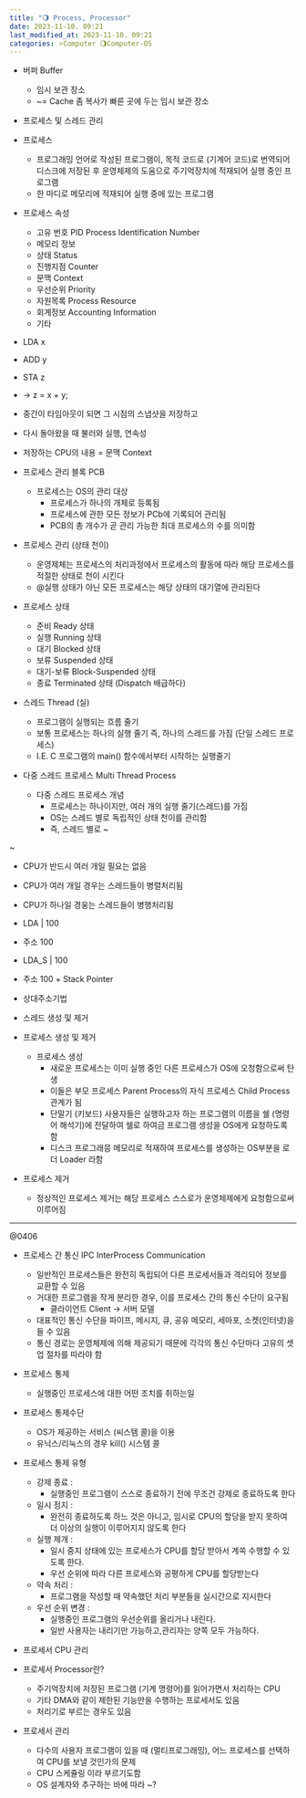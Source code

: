 ```yaml
---
title: "🌖 Process, Processor"
date: 2023-11-10. 09:21
last_modified_at: 2023-11-10. 09:21
categories: ⭐Computer 🌖Computer-OS
---
```



- 버퍼 Buffer  
  - 임시 보관 장소  
  - ~= Cache 좀 복사가 빠른 곳에 두는 임시 보관 장소  

- 프로세스 및 스레드 관리

- 프로세스
  - 프로그래밍 언어로 작성된 프로그램이, 목적 코드로 (기계어 코드)로 번역되어 디스크에 저장된 후 운영체제의 도움으로 주기억장치에 적재되어 실행 중인 프로그램
  - 한 마디로 메모리에 적재되어 실행 중에 있는 프로그램  

- 프로세스 속성
  - 고유 번호 PID Process Identification Number  
  - 메모리 정보  
  - 상태 Status  
  - 진행지점 Counter  
  - 문맥 Context  
  - 우선순위 Priority  
  - 자원목록 Process Resource 
  - 회계정보 Accounting Information  
  - 기타  

- LDA x  
- ADD y  
- STA z  
- → z = x + y;  

- 중간이 타임아웃이 되면 그 시점의 스냅샷을 저장하고  
- 다시 돌아왔을 때 불러와 실행, 연속성  
- 저장하는 CPU의 내용 = 문맥 Context  

- 프로세스 관리 블록 PCB  
  - 프로세스는 OS의 관리 대상  
    - 프로세스가 하나의 개체로 등록됨  
    - 프로세스에 관한 모든 정보가 PCb에 기록되어 관리됨  
    - PCB의 총 개수가 곧 관리 가능한 최대 프로세스의 수를 의미함  

- 프로세스 관리 (상태 천이)
  - 운영제체는 프로세스의 처리과정에서 프로세스의 활동에 따라 해당 프로세스를 적절한 상태로 천이 시킨다
  - @실행 상태가 아닌 모든 프로세스는 해당 상태의 대기열에 관리된다

- 프로세스 상태
  - 준비 Ready 상태
  - 실행 Running 상태
  - 대기 Blocked 상태
  - 보류 Suspended 상태
  - 대기-보류 Block-Suspended 상태
  - 종료 Terminated 상태 (Dispatch 배급하다)

- 스레드 Thread (실)
  - 프로그램이 실행되는 흐름 줄기
  - 보통 프로세스는 하나의 실행 줄기 즉, 하나의 스레드를 가짐 (단일 스레드 프로세스)
  - I.E. C 프로그램의 main() 함수에서부터 시작하는 실행줄기

- 다중 스레드 프로세스 Multi Thread Process
  - 다중 스레드 프로세스 개념
    - 프로세스는 하나이지만, 여러 개의 실행 줄기(스레드)를 가짐
    - OS는 스레드 별로 독립적인 상태 천이를 관리함
    - 즉, 스레드 별로 ~

~

- CPU가 반드시 여러 개일 필요는 없음
- CPU가 여러 개일 경우는 스레드들이 병렬처리됨
- CPU가 하나일 경웅는 스레드들이 병행처리됨

- LDA | 100
- 주소 100

- LDA_S | 100
- 주소 100 + Stack Pointer
- 상대주소기법

- 스레드 생성 및 제거

- 프로세스 생성 및 제거
  - 프로세스 생성
    - 새로운 프로세스는 이미 실행 중인 다른 프로세스가 OS에 오청함으로써 탄생
    - 이들은 부모 프로세스 Parent Process의 자식 프로세스 Child Process 관계가 됨
    - 단말기 (키보드) 사용자들은 실행하고자 하는 프로그램의 이름을 쉘 (명령어 해석기)에 전달하여 쉘로 하여금 프로그램 생성을 OS에게 요청하도록 함
    - 디스크 프로그래믕 메모리로 적재하여 프로세스를 생성하는 OS부분을 로더 Loader 라함

- 프로세스 제거
  - 정상적인 프로세스 제거는 해당 프로세스 스스로가 운영체제에게 요청함으로써 이루어짐

---

@0406  

- 프로세스 간 통신 IPC InterProcess Communication
  - 일반적인 프로세스들은 완전히 독립되어 다른 프로세서들과 격리되어 정보를 교환할 수 있음
  - 거대한 프로그램을 작게 분리한 경우, 이를 프로세스 간의 통신 수단이 요구됨
    - 클라이언트 Client → 서버 모델
  - 대표적인 통신 수단을 파이프, 메시지, 큐, 공유 메모리, 세마포, 소켓(인터넷)을 들 수 있음
  - 통신 경로는 운영체제에 의해 제공되기 때문에 각각의 통신 수단마다 고유의 셋업 절차를 따라야 함

- 프로세스 통제
  - 실행중인 프로세스에 대한 어떤 조치를 취하는일

- 프로세스 통제수단
  - OS가 제공하는 서비스 (씨스템 콜)을 이용
  - 유닉스/리눅스의 경우 kill() 시스템 콜

- 프로세스 통제 유형
  - 강제 종료 :
    - 실행중인 프로그램이 스스로 종료하기 전에 무조건 강제로 종료하도록 한다
  - 일시 정지 :
    - 완전히 종료하도록 하느 것은 아니고, 임시로 CPU의 할당을 받지 못하여 더 이상의 실행이 이루어지지 않도록 한다
  - 실행 제개 :
    - 일시 중지 상태에 있는 프로세스가 CPU를 할당 받아서 계쏙 수행할 수 있도록 한다.
    - 우선 순위에 따라 다른 프로세스와 공평하게 CPU를 할당받는다
  - 약속 처리 :
    - 프로그램을 작성할 때 약속했던 처리 부분들을 실시간으로 지시한다
  - 우선 순위 변경 :
    - 실행중인 프로그램의 우선순위를 올리거나 내린다.
    - 일반 사용자는 내리기만 가능하고,관리자는 양쪽 모두 가능하다.

- 프로세서 CPU 관리

- 프로세서 Processor란?
  - 주기억장치에 저장된 프로그램 (기계 명령어)를 읽어가면서 처리하는 CPU
  - 기타 DMA와 같이 제한된 기능만을 수행하는 프로세서도 있음
  - 처리기로 부르는 경우도 있음

- 프로세서 관리
  - 다수의 사용자 프로그램이 있을 때 (멀티프로그래밍), 어느 프로세스를 선택하여 CPU를 보낼 것인가의 문제
  - CPU 스케쥴링 이라 부르기도함
  - OS 설계자와 추구하는 바에 따라 ~?
